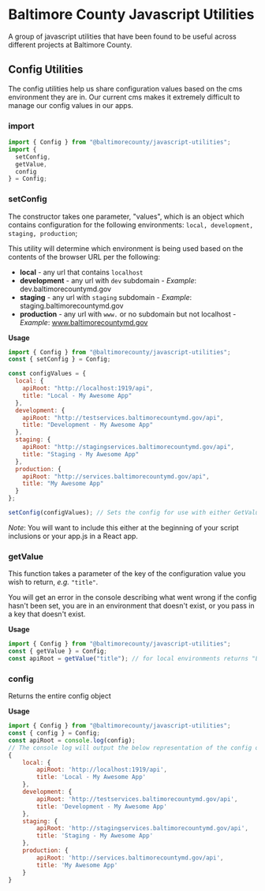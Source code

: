 # Baltimore County Javascript Utilities

A group of javascript utilities that have been found to be useful across different projects at Baltimore County.

## Config Utilities

The config utilities help us share configuration values based on the cms environment they are in. Our current cms makes it extremely difficult to manage our config values in our apps.

### import

```js
import { Config } from "@baltimorecounty/javascript-utilities";
import {
  setConfig,
  getValue,
  config
} = Config;
```

### setConfig

The constructor takes one parameter, "values", which is an object which contains configuration for the following environments: `local, development, staging, production`;

This utility will determine which environment is being used based on the contents of the browser URL per the following:

- **local** - any url that contains `localhost`
- **development** - any url with `dev` subdomain - _Example_: dev.baltimorecountymd.gov
- **staging** - any url with `staging` subdomain - _Example_: staging.baltimorecountymd.gov
- **production** - any url with `www.` or no subdomain but not localhost - _Example_: www.baltimorecountymd.gov

**Usage**

```js
import { Config } from "@baltimorecounty/javascript-utilities";
const { setConfig } = Config;

const configValues = {
  local: {
    apiRoot: "http://localhost:1919/api",
    title: "Local - My Awesome App"
  },
  development: {
    apiRoot: "http://testservices.baltimorecountymd.gov/api",
    title: "Development - My Awesome App"
  },
  staging: {
    apiRoot: "http://stagingservices.baltimorecountymd.gov/api",
    title: "Staging - My Awesome App"
  },
  production: {
    apiRoot: "http://services.baltimorecountymd.gov/api",
    title: "My Awesome App"
  }
};

setConfig(configValues); // Sets the config for use with either GetValue or Config
```

_Note_: You will want to include this either at the beginning of your script inclusions or your app.js in a React app.

### getValue

This function takes a parameter of the key of the configuration value you wish to return, _e.g._ `"title"`.

You will get an error in the console describing what went wrong if the config hasn't been set, you are in an environment that doesn't exist, or you pass in a key that doesn't exist.

**Usage**

```js
import { Config } from "@baltimorecounty/javascript-utilities";
const { getValue } = Config;
const apiRoot = getValue("title"); // for local environments returns "Local - My Awesome App" if used with the config object from the above example
```

### config

Returns the entire config object

**Usage**

```js
import { Config } from "@baltimorecounty/javascript-utilities";
const { config } = Config;
const apiRoot = console.log(config);
// The console log will output the below representation of the config object:
{
	local: {
		apiRoot: 'http://localhost:1919/api',
		title: 'Local - My Awesome App'
	},
	development: {
		apiRoot: 'http://testservices.baltimorecountymd.gov/api',
		title: 'Development - My Awesome App'
	},
	staging: {
		apiRoot: 'http://stagingservices.baltimorecountymd.gov/api',
		title: 'Staging - My Awesome App'
	},
	production: {
		apiRoot: 'http://services.baltimorecountymd.gov/api',
		title: 'My Awesome App'
	}
}
```
